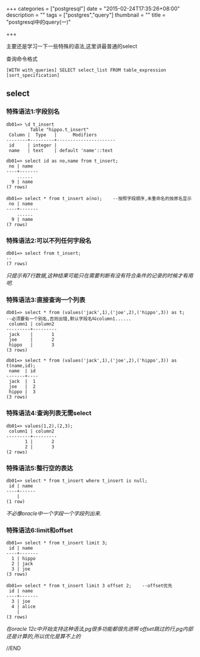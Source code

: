 +++
categories = ["postgresql"]
date = "2015-02-24T17:35:26+08:00"
description = ""
tags = ["postgres","query"]
thumbnail = ""
title = "postgresql中的query(一)"

+++

主要还是学习一下一些特殊的语法,这里讲最普通的select

<!--more-->

查询命令格式

`[WITH with_queries] SELECT select_list FROM table_expression [sort_specification]`

## select

### 特殊语法1:字段别名

```
db01=> \d t_insert
         Table "hippo.t_insert"
 Column |  Type   |      Modifiers
--------+---------+----------------------
 id     | integer |
 name   | text    | default 'name'::text

db01=> select id as no,name from t_insert;
 no | name
----+-------
    ......
  9 | name
(7 rows)

db01=> select * from t_insert a(no);    --按照字段顺序,未重命名的按原名显示
 no | name
----+-------
    ......
  9 | name
(7 rows)
```

### 特殊语法2:可以不列任何字段名

```
db01=> select from t_insert;
--
(7 rows)
```

*只提示有7行数据,这种结果可能只在需要判断有没有符合条件的记录的时候才有用吧.*

### 特殊语法3:直接查询一个列表

```
db01=> select * from (values('jack',1),('joe',2),('hippo',3)) as t;    --必须要有一个别名,否则出错,默认字段名叫column1......
 column1 | column2
---------+---------
 jack    |       1
 joe     |       2
 hippo   |       3
(3 rows)

db01=> select * from (values('jack',1),('joe',2),('hippo',3)) as t(name,id);
 name  | id
-------+----
 jack  |  1
 joe   |  2
 hippo |  3
(3 rows)
```

### 特殊语法4:查询列表无需select

```
db01=> values(1,2),(2,3);
 column1 | column2
---------+---------
       1 |       2
       2 |       3
(2 rows)
```

### 特殊语法5:整行空的表达

```
db01=> select * from t_insert where t_insert is null;
 id | name
----+------
    |
(1 row)
```

*不必像oracle中一个字段一个字段列出来.*

### 特殊语法6:limit和offset

```
db01=> select * from t_insert limit 3;
 id | name
----+-------
  1 | hippo
  2 | jack
  3 | joe
(3 rows)

db01=> select * from t_insert limit 3 offset 2;    --offset优先
 id | name
----+-------
  3 | joe
  4 | alice
    |
(3 rows)
```

*在oracle 12c中开始支持这种语法,pg很多功能都很先进啊*
*offset跳过的行,pg内部还是计算的,所以优化是算不上的*

//END


